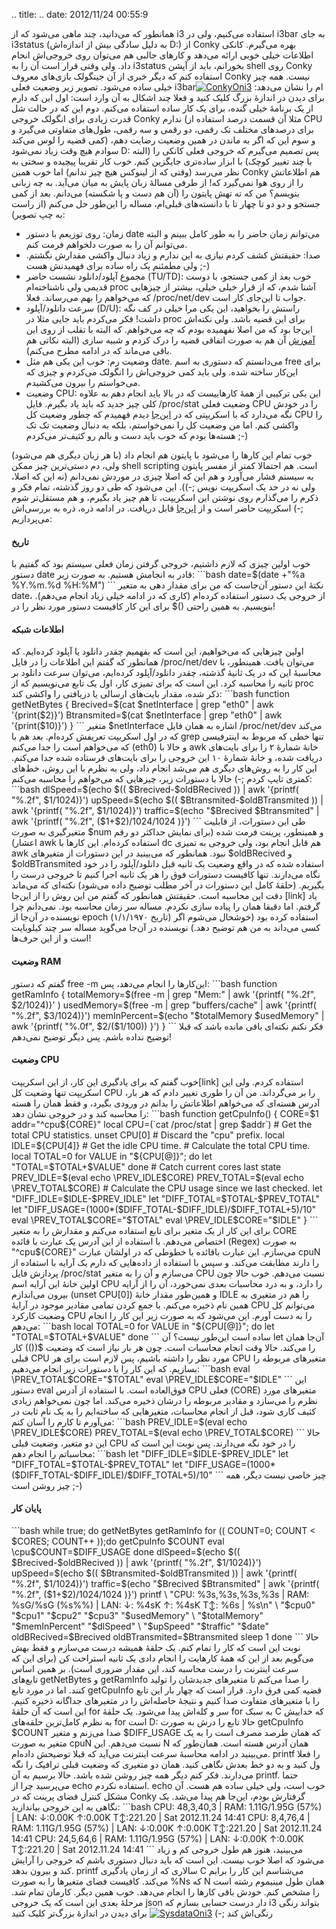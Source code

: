 .. title: .. date: 2012/11/24 00:55:9

همانطور که می‌دانید‌، چند ماهی می‌شود که از i3 استفاده می‌کنیم‌، ولی در
i3bar به جای i3status (به دلیل سادگی بیش از اندازه‌اش D:) از Conky بهره
می‌گیرم. کانکی اطلاعات خیلی خوبی ارائه می‌دهد و کار‌های جالبی هم می‌توان
روی خروجی‌اش انجام داد‌. ولی وقتی قرار است آن را به i3status بخورانم‌،
باید از آپشن shell روی Conky استفاده کنم که دیگر خبری از آن جینگولک
بازی‌های معروف Conky نیست‌. همه چیز خیلی ساده می‌شود. تصویر زیر وضعیت
فعلی i3barام را نشان می‌دهد‌:
[![](http://dl.dropbox.com/u/25017694/Blog-photos/ConkyOni3.png "ConkyOni3")](http://dl.dropbox.com/u/25017694/Blog-photos/ConkyOni3.png)
برای دیدن در اندازهٔ بزرگ کلیک کنید و فعلا چند اشکال به آن وارد است‌:
اول این که دارم از یک برنامهٔ خیلی گنده‌، برای یک کار ساده استفاده
می‌کنم‌. دوم این که در حالت شل قدرت زیادی برای انگولک خروجی Conky ندارم
(مثلا آن قسمت درصد استفاده از CPU برای درصد‌های مختلف تک رقمی‌، دو رقمی
و سه رقمی‌، طول‌های متفاوتی می‌گیرد و کمی قضیه را لوس می‌کند) و سوم این
که اگر به ماندن در همین وضعیت رضایت دهم‌، سوادم هیچ وقت زیاد نمی‌شود‌ D:
پس تصمیم می‌گیرم که خروجی فعلی کانکی را (البته با چند تغییر کوچک) با
ابزار ساده‌تری جایگزین کنم‌. خوب کار تقریبا پیچیده و سختی به نظر می‌رسد
(وقتی که از لینوکس هیچ چیز ندانم) اما خوب همین Conky هم اطلاعاتش را از
روی هوا نمی‌گیرد که! از طرفی مسالهٔ زبان پایش به میان می‌آید‌. به چه
زبانی بنویسم؟ من که ته تهش پایتون را (آن هم دست و پا شکسته) می‌دانم‌.
بعد از کمی جستجو و دو دو تا چهار تا با دانسته‌های قبلی‌ام‌، مساله را
این‌طور حل می‌کنم (از راست به چپ تصویر):

-   زمان: روی توزیعم با دستور date می‌توانم زمان حاضر را به طور کامل
    ببینم و البته می‌توانم آن را به صورت دلخواهم فرمت کنم‌.
-   صدا: حقیقتش کشف کردم نیازی به این ندارم و زیاد دنبال واکشی مقدارش
    نگشتم‌. ولی مطمئنم یک راه ساده برای فهمیدنش هست ;-)
-   مجموع آپلود/دانلود نشست حاضر (TU/TD): خوب بعد از کمی جستجو‌، با دوست
    قدیمی ولی ناشناخته‌ام proc آشنا شدم‌، که از قرار خیلی خیلی‌، بیشتر
    از چیز‌هایی که می‌خواهم را بهم می‌رساند‌. فعلا ‎/proc/net/dev جواب
    تا این‌جای کار است‌.
-   سرعت دانلود/آپلود (D/U): راستش را بخواهید‌، این یکی مرا خیلی در کف
    نگه داشت‌! فکر می‌کردم باید جایی مثلا در proc برای این قضیه باشد‌.
    ولی نکته‌اش این‌جا بود که من اصلا نفهمیده بودم که چه می‌خواهم‌. که
    البته با تقلب از روی این
    [آموزش](http://www.tuxradar.com/content/code-project-monitor-proc-python-and-clutter "code-project-monitor-proc-python-and-clutter")
    آن هم به صورت اتفاقی قضیه را درک کردم و شبیه سازی (البته نکاتی هم
    باقی می‌ماند که در ادامه مطرح می‌کنم).
-   وضعیت رم: خوب این یکی هم مثل date. می‌دانستم که دستوری به اسم free
    برای این‌کار ساخته شده‌. ولی باید کمی خروجی‌اش را انگولک می‌کردم و
    چیزی که می‌خواستم را بیرون می‌کشیدم.
-   وضعیت CPU: این یکی ترکیبی از همهٔ کار‌هاییست که در بالا باید انجام
    دهم به علاوه کلی چیز جدید که باید یاد بگیرم‌. فایل ‎/proc/stat وضعیت
    فعلی CPU را در خودش نگه می‌دارد که با اسکریپتی که در
    [این‌جا](https://github.com/moisespsena/linux-cpu-usage/blob/master/cpu-usage-monitor.sh "cpu usage monitor script on github")
    دیدم فهمیدم که چطور وضعیت کل CPU را واکشی کنم‌. اما من وضعیت کل را
    نمی‌خواستم‌، بلکه به دنبال وضعیت تک تک هسته‌ها بودم که خوب باید دست
    و بالم رو کثیف‌تر می‌کردم ;-)

خوب تمام این کار‌ها را می‌شود با پایتون هم انجام داد (با هر زبان دیگری
هم می‌شود) ولی‌، دم دستی‌ترین چیز ممکن shell scripting است‌. هم احتمالا
کمتر از مفسر پایتون به سیستم فشار می‌آورد و هم این که اصلا چیزی در موردش
نمی‌دانم (نه این که اصلا‌، ولی نه در حد یک اسکریپت نویس ;-)). این می‌شود
که طی دو روز گذشته‌، تمام فکر و ذکرم را می‌گذارم روی نوشتن این اسکریپت‌،
تا هم چیز یاد بگیرم‌، و هم مستقل‌تر شوم ;-) اسکریپت حاضر است و از
[این‌جا](https://github.com/shahinism/Scripts/blob/master/Shell/sysdata.sh "sysdata script on github")
قابل دریافت. در ادامه ذره‌، ذره به بررسی‌اش می‌پردازیم‌:

#### تاریخ

خوب اولین چیزی که لازم داشتیم‌، خروجی گرفتن زمان فعلی سیستم بود که گفتیم
با دستور date قادر به انجامش هستیم‌. به صورت زیر: \`\`\`bash
date=\$(date +"%a %Y.%m.%d %H:%M") \`\`\` نکتهٔ این دستور آن‌جاست که من
برای مقدار دهی به متغیر date، از خروجی یک دستور استفاده کرده‌ام (کاری که
در ادامه خیلی زیاد انجام می‌دهم‌). برای این کار کافیست دستور مورد نظر را
در ‎\$(‎)‎ بنویسیم‌. به همین راحتی!

#### اطلاعات شبکه

اولین چیز‌هایی که می‌خواهیم‌، این است که بفهمیم چقدر دانلود یا آپلود
کرده‌ایم‌. که همانطور که گفتم این اطلاعات را در فایل ‎/proc/net/dev
می‌توان یافت‌. همینطور‌، با محاسبهٔ این که در یک ثانیهٔ گذشته‌، چقدر
دانلود/آپلود کرده‌ایم‌، می‌توان سرعت دانلود بر ثانیه را محاسبه کرد. این
است که برای تمیزی کار‌، اول یک تابع می‌نویسیم که از proc ذکر شده‌، مقدار
بایت‌های ارسالی یا دریافتی را واکشی کند: \`\`\`bash function getNetBytes
{ Brecived=\$(cat \$netInterface | grep "eth0" | awk '{print(\$2)}')
Btransmited=\$(cat \$netInterface | grep "eth0" | awk '{print(\$10)}') }
\`\`\` متغیر ‎\$netInterface اشاره به همان فایل ‎/proc/net/dev می‌کند که
در اول اسکریپت تعریفش کرده‌ام‌. بعد هم با grep تنها خطی که مربوط به
اینترفیسی که می‌خواهم است را جدا می‌کنم (eth0) و حالا با awk خانهٔ
شمارهٔ ۲ را برای بایت‌های دریافت شده‌، و خانهٔ شمارهٔ ۱۰ این خروجی را
برای بایت‌های فرستاده شده جدا می‌کنم‌. این کار را به روش‌های دیگری هم
می‌شد انجام داد‌، ولی به نظرم با این روش‌، خط‌های کمتری تایپ کردم ;-)
حالا با دستورات زیر‌، چیز‌هایی که می‌خواهم را محاسبه می‌کنم: \`\`\`bash
dlSpeed=\$(echo \$(( \$Brecived-\$oldBRecived )) | awk '{printf( "%.2f",
\$1/1024)}') upSpeed=\$(echo \$(( \$Btransmited-\$oldBTransmited )) |
awk '{printf( "%.2f", \$1/1024)}') traffic=\$(echo "\$Brecived
\$Btransmited" | awk '{printf( "%.2f", (\$1+\$2)/1024/1024 )}') \`\`\`
طی این دستورات‌، از قابلیت متغیر‌گیری به صورت ‎\$num و همینطور‌، پرینت
فرمت شده (برای نمایش حداکثر دو رقم اعشار) awk استفاده کرده‌ام. این
کار‌ها با dc هم قابل انجام بود‌، ولی خروجی به تمیزی awk نبود‌. همانطور
که می‌بینید در این دستورات از متغیر‌های ‎\$oldBRecived و
‎\$oldBTransmited استفاده شده‌ که در واقع وضعیت یک ثانیه قبل
دانلود/آپلود را در خود نگاه می‌دارند‌. تنها کافیست دستورات فوق را هر یک
ثانیه اجرا کنیم تا خروجی درست را بگیریم‌. (حلقهٔ کامل این دستورات در آخر
مطلب توضیح داده می‌شود) نکته‌ای که می‌ماند دقت این محاسبه است‌. حقیقتش
همانطور که گفتم من این روش را از این‌جا [link] یاد گرفتم. اما دقیقا همان
را پیاده سازی نکردم. مساله سر زمان محاسبه بود. نمی‌دانم چرا نویسنده در
آن‌جا از epoch (تاریخ ۱/۱/۱۹۷۰) استفاده کرده بود (خوشحال می‌شوم اگر کسی
می‌داند به من هم توضیح دهد‌.) نویسنده در آن‌جا می‌گوید مساله سر چند
کیلوبایت است و از این حرف‌ها!

#### وضعیت RAM

گفتم که دستور free -m این‌کارها را انجام می‌دهد‌، پس: \`\`\`bash
function getRamInfo { totalMemory=\$(free -m | grep "Mem:" | awk
'{printf( "%.2f", \$2/1024)}' ) usedMemory=\$(free -m | grep
"buffers/cache" | awk '{printf( "%.2f", \$3/1024)}')
memInPercent=\$(echo "\$totalMemory \$usedMemory" | awk '{printf(
"%.0f", \$2/(\$1/100)) }') } \`\`\` فکر نکنم نکته‌ای باقی مانده باشد که
قبلا توضیح نداده باشم‌. پس دیگر توضیح نمی‌دهم!

#### وضعیت CPU

خوب گفتم که برای یادگیری این کار‌، از این اسکریپت[link] استفاده کردم.
ولی این اسکریپت تنها وضعیت کل CPU را بر می‌گرداند‌. من آن را طوری تغییر
دادم که هر بار‌، آدرس هسته‌ای که می‌خواهم اطلاعاتش را بدانم در ورودی
بگیرد‌، و فقط همان را هسته را محاسبه کند و در خروجی نشان دهد: \`\`\`bash
function getCpuInfo() { CORE=\$1 addr="\^cpu\${CORE}" local CPU=(\`cat
/proc/stat | grep \$addr\`) \# Get the total CPU statistics. unset
CPU[0] \# Discard the "cpu" prefix. local IDLE=\${CPU[4]} \# Get the
idle CPU time. \# Calculate the total CPU time. local TOTAL=0 for VALUE
in "\${CPU[@]}"; do let "TOTAL=\$TOTAL+\$VALUE" done \# Catch current
cores last state PREV\_IDLE=\$(eval echo \\PREV\_IDLE\$CORE)
PREV\_TOTAL=\$(eval echo \\PREV\_TOTAL\$CORE) \# Calculate the CPU usage
since we last checked. let "DIFF\_IDLE=\$IDLE-\$PREV\_IDLE" let
"DIFF\_TOTAL=\$TOTAL-\$PREV\_TOTAL" let
"DIFF\_USAGE=(1000\*(\$DIFF\_TOTAL-\$DIFF\_IDLE)/\$DIFF\_TOTAL+5)/10"
eval \\PREV\_TOTAL\$CORE="\$TOTAL" eval \\PREV\_IDLE\$CORE="\$IDLE" }
\`\`\` برای این کار از یک متغیر برای تابع استفاده می‌کنم و مقدارش را به
متغیر CORE اختصاص می‌دهم‌. با استفاده از این آدرس یک عبارت با قائده
(Regex) به صورت "‎\^cpu\${CORE}‎" می‌سازم‌. این عبارت باقائده با خطوطی
که در اولشان عبارت cpuN را دارند مطابقت می‌کند‌. و سپس با استفاده از
داده‌هایی که دارم یک آرایه با استفاده از پردازش فایل ‎/proc/stat می‌سازم
و آن را به متغیر CPU نسبت می‌دهم‌. خوب حالا چون اولین خانهٔ این آرایه
اسم CPU را دارد‌، و به درد محاسبات بعدی نمی‌خورد‌، آن را از آرایه بیرون
می‌اندازم (unset CPU[0]‎) و همین‌طور مقدار خانهٔ IDLE را هم در متغیری به
همین نام ذخیره می‌کنم‌. با جمع کردن تمامی مقادیر موجود در آرایهٔ CPU
می‌توانم کل وضعیت کارکرد CPU را به دست آورم‌. این می‌شود که به صورت زیر
این کار را انجام می‌دهم: \`\`\`bash local TOTAL=0 for VALUE in
"\${CPU[@]}"; do let "TOTAL=\$TOTAL+\$VALUE" done \`\`\` ساده است
این‌طور نیست؟ آن let آن‌جا همان کار ‎(())\$ را می‌کند‌. حالا وقت انجام
محاسبات است‌. چون هر بار نیاز است که وضعیت قبلی CPU مورد نظر را داشته
باشیم‌، پس لازم است برای هر CPU متغیر‌های مربوطه را بسازیم‌. که این کار
را با دستورات زیر انجام می‌دهیم: \`\`\`bash eval
\\PREV\_TOTAL\$CORE="\$TOTAL" eval \\PREV\_IDLE\$CORE="\$IDLE" \`\`\`
این دستور eval فوق‌العاده است‌. با استفاده از آدرس CPU فعلی (CORE)
متغیر‌های مورد نظرم را می‌سازد و مقادیر مربوطه را درشان ذخیره می‌کند‌.
اما چون نمی‌خواهم زیادی کثیف کاری شود‌، قبل از انجام محاسبات‌،
متغیر‌هایی که ساخته‌ایم را به یک نام ثابت در می‌آورم تا کارم را آسان
کنم: \`\`\`bash PREV\_IDLE=\$(eval echo \\PREV\_IDLE\$CORE)
PREV\_TOTAL=\$(eval echo \\PREV\_TOTAL\$CORE) \`\`\` حالا این دو متغیر‌،
وضعیت قبلی CPU را در خود نگه می‌دارند‌. پس نوبت این است که محاسباتم را
انجام دهم: \`\`\`bash let "DIFF\_IDLE=\$IDLE-\$PREV\_IDLE" let
"DIFF\_TOTAL=\$TOTAL-\$PREV\_TOTAL" let
"DIFF\_USAGE=(1000\*(\$DIFF\_TOTAL-\$DIFF\_IDLE)/\$DIFF\_TOTAL+5)/10"
\`\`\` چیز خاصی نیست دیگر‌، همه چیز روشن است ;-)

#### پایان کار

\`\`\`bash while true; do getNetBytes getRamInfo for (( COUNT=0; COUNT
\< \$CORES; COUNT++ ));do getCpuInfo \$COUNT eval
\\cpu\$COUNT=\$DIFF\_USAGE done dlSpeed=\$(echo \$((
\$Brecived-\$oldBRecived )) | awk '{printf( "%.2f", \$1/1024)}')
upSpeed=\$(echo \$(( \$Btransmited-\$oldBTransmited )) | awk '{printf(
"%.2f", \$1/1024)}') traffic=\$(echo "\$Brecived \$Btransmited" | awk
'{printf( "%.2f", (\$1+\$2)/1024/1024 )}') printf \\ "CPU:
%3s,%3s,%3s,%3s | RAM: %sG/%sG (%s%%) | LAN: ↓: %4sƘ ↑: %4sƘ T↕: %6s |
%s\\n" \\ "\$cpu0" "\$cpu1" "\$cpu2" "\$cpu3" "\$usedMemory" \\
"\$totalMemory" "\$memInPercent" "\$dlSpeed" \\ "\$upSpeed" "\$traffic"
"\$date" oldBRecived=\$Brecived oldBTransmited=\$Btransmited sleep 1
done \`\`\` حالا نوبت این است که کار را تمام کنم‌. یک حلقهٔ همیشه درست
می‌سازم و فقط بهش می‌گویم بعد از این که همهٔ کار‌هایت را انجام دادی یک
ثانیه استراحت کن (برای این که سرعت اینترنت را درست محاسبه کند‌، این
مقدار ضروری است). بر همین اساس تابع‌های getNetBytes و getRamInfo را صدا
می‌کنم تا متغیر‌های جدیدشان را تولید کنند‌. اما در مورد تابع getCpuInfo
قضیه کمی فرق دارد‌. قرار است که چهار بار این تابع را با متغیر‌های متفاوت
صدا کنیم و نتیجهٔ حاصله‌اش را در متغیرهای جداگانه ذخیره کنیم‌. این است
که آن حلقهٔ for سر و کله‌اش پیدا می‌شود‌. یک حلقهٔ for به سبک C که
خداییش به نظرم کامل‌ترین حلقه‌های for است D: حالا تابع را درش به صورت
getCpuInfo \$COUNT صدا می‌زنم و متغیر ‎\$DIFF\_USAGE که همان طرصد مصرف
است را به یک متغیر به صورت cpuN نسبت می‌دهم‌. این N همان آدرس هسته است.
همان‌طور که می‌بینید در ادامه محاسبهٔ سرعت اینترنت می‌آید که قبلا توضیحش
داده‌ام‌. printf را فعلا ول کنید و به دو خط بعدش نگاهی کنید‌. همان دو
متغیری که وضعیت قبلی ترافیک را نگه می‌دارند‌. فکر کنم دیگر همه چیز روشن
شده باشد‌. حالا برسیم به آن printf. حتما می‌پرسید چرا از echo استفاده
نکردم‌. echo خوب است‌، ولی خیلی ساده هم هست‌. آن مشکل کنترل فضای پرینت
که در Conky گرفتارش بودم‌، این‌جا هم پیدا می‌شد‌. یک نگاهی به این خروجی
بیاندازید: \`\`\`bash CPU: 48,3,40,3 | RAM: 1.11G/1.95G (57%) | LAN:
↓:0.00Ƙ ↑:0.00Ƙ T↕:221.20 | Sat 2012.11.24 14:41 CPU: 8,4,76,4 | RAM:
1.11G/1.95G (57%) | LAN: ↓:0.00Ƙ ↑:0.00Ƙ T↕:221.20 | Sat 2012.11.24
14:41 CPU: 24,5,64,6 | RAM: 1.11G/1.95G (57%) | LAN: ↓:0.00Ƙ ↑:0.00Ƙ
T↕:221.20 | Sat 2012.11.24 14:41 \`\`\` می‌بینید‌، هنوز هم طول خروجی کم
و زیاد می‌شود که اصلا خوب نیست‌. این است که باید دنبال دستوری باشم که
خروجی را آرایش کند و بیرون بدهد‌. printf سالاری که از زمان یادگیری C
می‌شناسم این کار را برایم می‌کند‌. کافیست فضای متغیر‌ها را به صورت ‎%Ns
که N همان طول مینیموم رشته است را مشخص کنم‌. خودش باقی کار‌ها را انجام
می‌دهد‌. خوب همین دیگر‌. کارمان تمام شد‌. مرحلهٔ بعدی این است که یک
خروجی json دار درست حسابی بسازم که i3 بتواند رنگی رنگی‌اش کند ;-)
[![](http://dl.dropbox.com/u/25017694/Blog-photos/SysdataOni3.png "SysdataOni3")](http://dl.dropbox.com/u/25017694/Blog-photos/SysdataOni3.png)
برای دیدن در اندازهٔ بزرگ‌تر کلیک کنید
